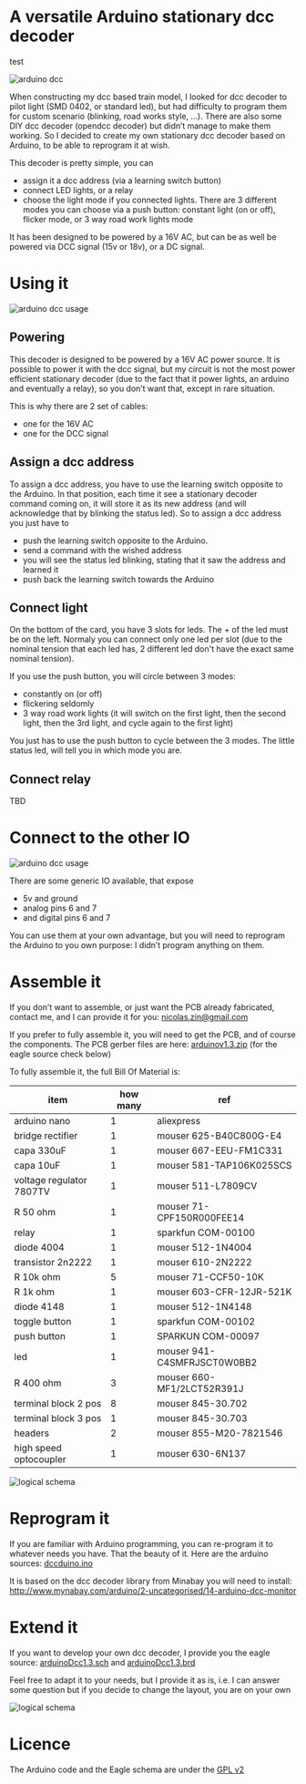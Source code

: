 A versatile Arduino stationary dcc decoder
==========================================

test

![arduino dcc](arduinodcc.JPG "Arduino DCC")

When constructing my dcc based train model, I looked for dcc decoder to pilot light (SMD 0402, or standard led), but had difficulty to program them for custom scenario (blinking, road works style, …). There are also some DIY dcc decoder (opendcc decoder) but didn’t manage to make them working. So I decided to create my own stationary dcc decoder based on Arduino, to be able to reprogram it at wish.

This decoder is pretty simple, you can
 * assign it a dcc address (via a learning switch button)
 * connect LED lights, or a relay
 * choose the light mode if you connected lights. There are 3 different modes you can choose via a push button: constant light (on or off), flicker mode, or 3 way road work lights mode

It has been designed to be powered by a 16V AC, but can be as well be powered via DCC signal (15v or 18v), or a DC signal.

Using it
========

![arduino dcc usage](arduinodccExplanation.JPG "Arduino DCC Usage")

Powering
--------
This decoder is designed to be powered by a 16V AC power source. It is possible to power it with the dcc signal, but my circuit is not the most power efficient stationary decoder (due to the fact that it power lights, an arduino and eventually a relay), so you don’t want that, except in rare situation.

This is why there are 2 set of cables:
 * one for the 16V AC
 * one for the DCC signal

Assign a dcc address
--------------------

To assign a dcc address, you have to use the learning switch opposite to the Arduino.
In that position, each time it see a stationary decoder command coming on, it will store it as its new address (and will acknowledge that by blinking the status led).
So to assign a dcc address you just have to
 * push the learning switch opposite to the Arduino.
 * send a command with the wished address
 * you will see the status led blinking, stating that it saw the address and learned it
 * push back the learning switch towards the Arduino


Connect light
-------------

On the bottom of the card, you have 3 slots for leds. The + of the led must be on the left. Normaly you can connect only one led per slot (due to the nominal tension that each led has, 2 different led don't have the exact same nominal tension).

If you use the push button, you will circle between 3 modes:
 * constantly on (or off)
 * flickering seldomly
 * 3 way road work lights (it will switch on the first light, then the second light, then the 3rd light, and cycle again to the first light)

You just has to use the push button to cycle between the 3 modes. The little status led, will tell you in which mode you are.


Connect relay
-------------

TBD

Connect to the other IO
=======================

![arduino dcc usage](arduinodccExplanation2.JPG "Arduino DCC Usage")

There are some generic IO available, that expose
 * 5v and ground
 * analog pins 6 and 7
 * and digital pins 6 and 7

You can use them at your own advantage, but you will need to reprogram the Arduino to you own purpose: I didn’t program anything on them.

Assemble it
===========

If you don’t want to assemble, or just want the PCB already fabricated, contact me, and I can provide it for you: nicolas.zin@gmail.com

If you prefer to fully assemble it, you will need to get the PCB, and of course the components.
The PCB gerber files are here: [arduinov1.3.zip](arduinov1.3.zip) (for the eagle source check below)

To fully assemble it, the full Bill Of Material is:


item                    |how many |ref
------------------------|---------|------------------------------------
arduino nano            |1        |aliexpress
bridge rectifier        |1        |mouser 625-B40C800G-E4
capa 330uF              |1        |mouser 667-EEU-FM1C331
capa 10uF               |1        |mouser 581-TAP106K025SCS
voltage regulator 7807TV|1        |mouser 511-L7809CV
R 50 ohm                |1        |mouser 71-CPF150R000FEE14
relay                   |1        |sparkfun COM-00100
diode 4004              |1        |mouser 512-1N4004
transistor 2n2222       |1        |mouser 610-2N2222
R 10k ohm               |5        |mouser 71-CCF50-10K
R 1k ohm                |1        |mouser 603-CFR-12JR-521K
diode 4148              |1        |mouser 512-1N4148
toggle button           |1        |sparkfun COM-00102
push button             |1        |SPARKUN COM-00097
led                     |1        |mouser 941-C4SMFRJSCT0W0BB2
R 400 ohm               |3        |mouser 660-MF1/2LCT52R391J
terminal block  2 pos   |8        |mouser 845-30.702
terminal block 3 pos    |1        |mouser 845-30.703
headers                 |2        |mouser 855-M20-7821546
high speed optocoupler  |1        |mouser 630-6N137


![logical schema](schemaEagle2.png "Eagle physical schema")

Reprogram it
============

If you are familiar with Arduino programming, you can re-program it to whatever needs you have. That the beauty of it. Here are the arduino sources: [dccduino.ino](arduinoSource/dccduino.ino)

It is based on the dcc decoder library from Minabay you will need to install: http://www.mynabay.com/arduino/2-uncategorised/14-arduino-dcc-monitor



Extend it
=========

If you want to develop your own dcc decoder, I provide you the eagle source: [arduinoDcc1.3.sch](arduinoDcc1.3.sch) and [arduinoDcc1.3.brd](arduinoDcc1.3.brd)

Feel free to adapt it to your needs, but I provide it as is, i.e. I can answer some question but if you decide to change the layout, you are on your own

![logical schema](schemaEagle.png "Eagle logical schema")

Licence
=======
The Arduino code and the Eagle schema are under the [GPL v2](gpl-2.0.txt)
